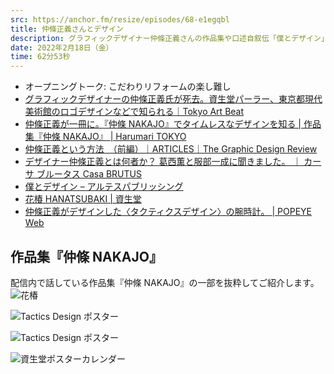 ```yaml
---
src: https://anchor.fm/resize/episodes/68-e1egqbl
title: 仲條正義さんとデザイン
description: グラフィックデザイナー仲條正義さんの作品集や口述自叙伝「僕とデザイン」を読んで、仲條さんのデザインに対する姿勢や感じたことなどを話しました。
date: 2022年2月18日（金）
time: 62分53秒
---
```


- オープニングトーク: こだわりリフォームの楽し難し
- [グラフィックデザイナーの仲條正義氏が死去。資生堂パーラー、東京都現代美術館のロゴデザインなどで知られる｜Tokyo Art Beat](https://www.tokyoartbeat.com/articles/-/masayoshi_nakajo_passing)
- [仲條正義が一冊に。『仲條 NAKAJO』でタイムレスなデザインを知る | 作品集『仲條 NAKAJO』 | Harumari TOKYO](https://harumari.tokyo/67517/)
- [仲條正義という方法　（前編）｜ARTICLES｜The Graphic Design Review](https://gdr.jagda.or.jp/articles/37/)
- [デザイナー仲條正義とは何者か？ 葛西薫と服部一成に聞きました。 ｜ カーサ ブルータス Casa BRUTUS](https://casabrutus.com/culture/181119/2)
- [僕とデザイン – アルテスパブリッシング](https://artespublishing.com/shop/books/86559-246-7/)
- [花椿 HANATSUBAKI | 資生堂](https://hanatsubaki.shiseido.com/jp/)
- [仲條正義がデザインした〈タクティクスデザイン〉の腕時計。 | POPEYE Web](https://popeyemagazine.jp/post-67066/)

## 作品集『仲條 NAKAJO』
配信内で話している作品集『仲條 NAKAJO』の一部を抜粋してご紹介します。
![花椿](/ep_contents_images/68/hanatsubaki.jpg)

![Tactics Design ポスター](/ep_contents_images/68/tacticsdesign.jpg)

![Tactics Design ポスター](/ep_contents_images/68/tacticsdesign-c.jpg)

![資生堂ポスターカレンダー](/ep_contents_images/68/calendar.jpg)
